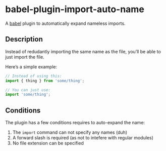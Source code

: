# babel-plugin-import-auto-name

A [babel](http://babeljs.io) plugin to automatically expand nameless imports.

## Description

Instead of redudantly importing the same name as the file, you’ll be able to just import the file.

Here’s a simple example:

```js
// Instead of using this:
import { thing } from 'some/thing';

// You can just use:
import 'some/thing';
```

## Conditions

The plugin has a few conditions requires to auto-expand the name:

1. The `import` command can not specify any names (duh)
2. A forward slash is required (as not to intefere with regular modules)
3. No file extension can be specified
